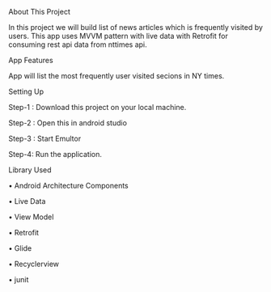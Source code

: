 About This Project

In this project we will build list of news articles which is frequently visited by users. This app uses  MVVM pattern  with live data with Retrofit for consuming rest api data from nttimes api.

App Features

App will list the most frequently user visited secions in NY times.

Setting Up

Step-1 : Download this project on your local machine.

Step-2 : Open this in android studio

Step-3 : Start Emultor

Step-4: Run the application.

Library Used

•	Android Architecture Components

•	Live Data

•	View Model

•	Retrofit

•	Glide

•	Recyclerview

•	junit




 



